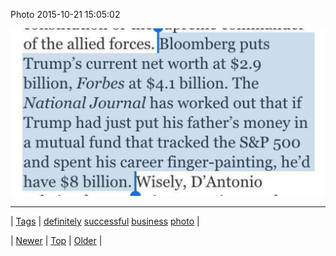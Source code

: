 <!--
title: Photo 2015-10-21 15
date: 2020-06-28T15:27:00.095Z
tags: definitely, successful, business, photo
-->


Photo 2015-10-21 15:05:02

![](131622495535-0.jpg)

<!--BOTTOM-POST-NAVIGATION-->
---

| [Tags](tags.md) | [definitely](tag-definitely.md) [successful](tag-successful.md) [business](tag-business.md) [photo](tag-photo.md) |

| [Newer](131618944098.md) | [Top](index.md) | [Older](131731986560.md) |
